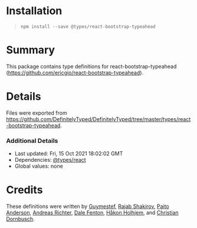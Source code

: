 # Installation
> `npm install --save @types/react-bootstrap-typeahead`

# Summary
This package contains type definitions for react-bootstrap-typeahead (https://github.com/ericgio/react-bootstrap-typeahead).

# Details
Files were exported from https://github.com/DefinitelyTyped/DefinitelyTyped/tree/master/types/react-bootstrap-typeahead.

### Additional Details
 * Last updated: Fri, 15 Oct 2021 18:02:02 GMT
 * Dependencies: [@types/react](https://npmjs.com/package/@types/react)
 * Global values: none

# Credits
These definitions were written by [Guymestef](https://github.com/Guymestef), [Rajab Shakirov](https://github.com/radziksh), [Paito Anderson](https://github.com/PaitoAnderson), [Andreas Richter](https://github.com/arichter83), [Dale Fenton](https://github.com/dalevfenton), [Håkon Holhjem](https://github.com/KngHawkon), and [Christian Dornbusch](https://github.com/Chrisdo82).
